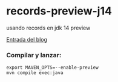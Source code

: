 # records-preview-j14
usando records en jdk 14 preview

[Entrada del blog](https://javasofias.blogspot.com/2019/12/records-preview-en-jdk-14-ea.html)

### Compilar y lanzar:
```
export MAVEN_OPTS=--enable-preview
mvn compile exec:java
```

